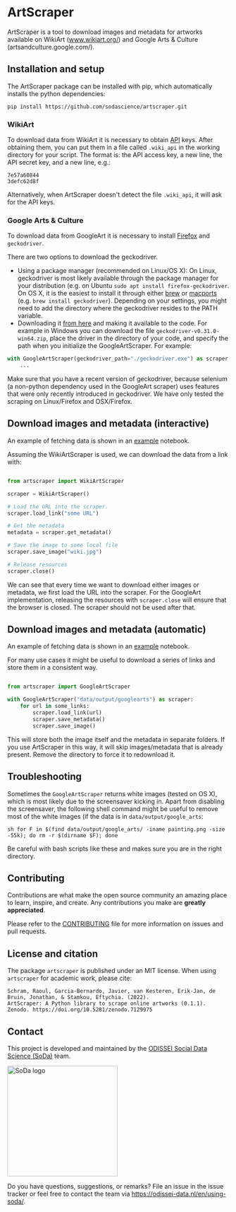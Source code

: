 # ArtScraper

ArtScraper is a tool to download images and metadata for artworks available on
WikiArt (www.wikiart.org/) and Google Arts & Culture
(artsandculture.google.com/).


## Installation and setup

The ArtScraper package can be installed with pip, which automatically installs
the python dependencies:

```
pip install https://github.com/sodascience/artscraper.git
```


### WikiArt

To download data from WikiArt it is necessary to obtain
[API](https://www.wikiart.org/en/App/GetApi) keys. After obtaining them, you
can put them in a file called `.wiki_api` in the working directory for your
script. The format is: the API access key, a new line, the API secret key, and
a new line, e.g.:

```
7e57a60844
3defc62d8f
```

Alternatively, when ArtScraper doesn't detect the file `.wiki_api`, it will
ask for the API keys.

### Google Arts & Culture

To download data from GoogleArt it is necessary to install 
[Firefox](https://www.mozilla.org/en-US/firefox/new/) and `geckodriver`. 

There are two options to download the geckodriver.
- Using a package manager (recommended on Linux/OS X): On Linux, geckodriver 
is most likely available through the package manager for your distribution
(e.g. on Ubuntu `sudo apt install firefox-geckodriver`. On OS X, it is the 
easiest to install it through either [brew](https://formulae.brew.sh/formula/geckodriver#default) or [macports](https://ports.macports.org/port/geckodriver/) (e.g. `brew install geckodriver`). Depending on your settings, you might need to add the directory where the geckodriver resides to the PATH variable. 
- Downloading it [from here](https://github.com/mozilla/geckodriver/releases) and making it available to the code. For example in Windows you can download the file `geckodriver-v0.31.0-win64.zip`, place the driver in the directory of your code, and specify the path when you initialize the GoogleArtScraper. For example:
```python
with GoogleArtScraper(geckodriver_path="./geckodriver.exe") as scraper:
    ...
```

Make sure that you have a recent version of geckodriver, because selenium (a non-python dependency used in the GoogleArt scraper) uses features that were only recently introduced 
in geckodriver. We have only tested the scraping on Linux/Firefox and OSX/Firefox.


## Download images and metadata (interactive)

An example of fetching data is shown in an
[example](examples/example_artscraper.ipynb) notebook. 

Assuming the WikiArtScraper
is used, we can download the data from a link with:

```python

from artscraper import WikiArtScraper

scraper = WikiArtScraper()

# Load the URL into the scraper.
scraper.load_link("some URL")

# Get the metadata
metadata = scraper.get_metadata()

# Save the image to some local file
scraper.save_image("wiki.jpg")

# Release resources
scraper.close()
```

We can see that every time we want to download either images or metadata, we
first load the URL into the scraper. For the GoogleArt implementation,
releasing the resources with `scraper.close` will ensure that the browser is
closed. The scraper should not be used after that.

## Download images and metadata (automatic)

An example of fetching data is shown in an
[example](examples/example_artscraper.ipynb) notebook.

For many use cases it might be useful to download a series of links and store
them in a consistent way.

```python

from artscraper import GoogleArtScraper

with GoogleArtScraper("data/output/googlearts") as scraper:
    for url in some_links:
        scraper.load_link(url)
        scraper.save_metadata()
        scraper.save_image()
```

This will store both the image itself and the metadata in separate folders. If
you use ArtScraper in this way, it will skip images/metadata that is already
present. Remove the directory to force it to redownload it.

## Troubleshooting

Sometimes the `GoogleArtScraper` returns white images (tested on OS X), which
is most likely due to the screensaver kicking in. Apart from disabling the
screensaver, the following shell command might be useful to remove most of the
white images (if the data is in `data/output/google_arts`:

```
sh for F in $(find data/output/google_arts/ -iname painting.png -size -55k); do rm -r $(dirname $F); done
```

Be careful with bash scripts like these and makes sure you are in the right
directory.

## Contributing

Contributions are what make the open source community an amazing place
to learn, inspire, and create. Any contributions you make are **greatly
appreciated**.

Please refer to the
[CONTRIBUTING](https://github.com/sodascience/artscraper/blob/main/CONTRIBUTING.md)
file for more information on issues and pull requests.

## License and citation

The package `artscraper` is published under an MIT license. When using `artscraper` for academic work, please cite:

    Schram, Raoul, Garcia-Bernardo, Javier, van Kesteren, Erik-Jan, de Bruin, Jonathan, & Stamkou, Eftychia. (2022). 
    ArtScraper: A Python library to scrape online artworks (0.1.1). Zenodo. https://doi.org/10.5281/zenodo.7129975


## Contact

This project is developed and maintained by the [ODISSEI Social Data
Science (SoDa)](https://odissei-data.nl/nl/soda/) team.

<img src="soda_logo.png" alt="SoDa logo" width="250px"/>

Do you have questions, suggestions, or remarks? File an issue in the issue
tracker or feel free to contact the team via
https://odissei-data.nl/en/using-soda/.
